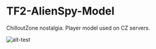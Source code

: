 # TF2-AlienSpy-Model
ChilloutZone nostalgia. Player model used on CZ servers.

![alt-test](https://i.imgur.com/Cs21wW5.png)
